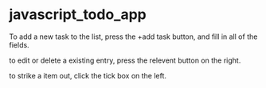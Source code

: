 # javascript_todo_app

To add a new task to the list, press the +add task button, and fill in all of the fields.

to edit or delete a existing entry, press the relevent button on the right.

to strike a item out, click the tick box on the left.